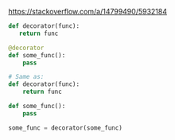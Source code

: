 <https://stackoverflow.com/a/14799490/5932184>
```python
def decorator(func):
   return func

@decorator
def some_func():
    pass

# Same as:
def decorator(func):
    return func

def some_func():
    pass

some_func = decorator(some_func)
```
